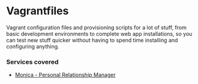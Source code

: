 # Vagrantfiles

Vagrant configuration files and provisioning scripts for a lot of stuff, from basic development environments to complete web app installations, so you can test new stuff quicker without having to spend time installing and configuring anything.

### Services covered

* [Monica - Personal Relationship Manager](https://github.com/monicahq/monica)
